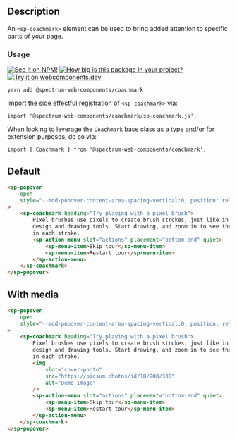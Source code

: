 ## Description

An `<sp-coachmark>` element can be used to bring added attention to specific parts of your page.

### Usage

[![See it on NPM!](https://img.shields.io/npm/v/@spectrum-web-components/coachmark?style=for-the-badge)](https://www.npmjs.com/package/@spectrum-web-components/coachmark)
[![How big is this package in your project?](https://img.shields.io/bundlephobia/minzip/@spectrum-web-components/coachmark?style=for-the-badge)](https://bundlephobia.com/result?p=@spectrum-web-components/coachmark)
[![Try it on webcomponents.dev](https://img.shields.io/badge/Try%20it%20on-webcomponents.dev-green?style=for-the-badge)](https://webcomponents.dev/edit/collection/fO75441E1Q5ZlI0e9pgq/Z611FV1zeF0CLBLVHNFY/src/index.ts)

```
yarn add @spectrum-web-components/coachmark
```

Import the side effectful registration of `<sp-coachmark>` via:

```
import '@spectrum-web-components/coachmark/sp-coachmark.js';
```

When looking to leverage the `Coachmark` base class as a type and/or for extension purposes, do so via:

```
import { Coachmark } from '@spectrum-web-components/coachmark';
```

## Default

```html
<sp-popover
    open
    style="--mod-popover-content-area-spacing-vertical:0; position: relative"
>
    <sp-coachmark heading="Try playing with a pixel brush">
        Pixel brushes use pixels to create brush strokes, just like in other
        design and drawing tools. Start drawing, and zoom in to see the pixels
        in each stroke.
        <sp-action-menu slot="actions" placement="bottom-end" quiet>
            <sp-menu-item>Skip tour</sp-menu-item>
            <sp-menu-item>Restart tour</sp-menu-item>
        </sp-action-menu>
    </sp-coachmark>
</sp-popover>
```

## With media

```html
<sp-popover
    open
    style="--mod-popover-content-area-spacing-vertical:0; position: relative"
>
    <sp-coachmark heading="Try playing with a pixel brush">
        Pixel brushes use pixels to create brush strokes, just like in other
        design and drawing tools. Start drawing, and zoom in to see the pixels
        in each stroke.
        <img
            slot="cover-photo"
            src="https://picsum.photos/id/18/200/300"
            alt="Demo Image"
        />
        <sp-action-menu slot="actions" placement="bottom-end" quiet>
            <sp-menu-item>Skip tour</sp-menu-item>
            <sp-menu-item>Restart tour</sp-menu-item>
        </sp-action-menu>
    </sp-coachmark>
</sp-popover>
```

